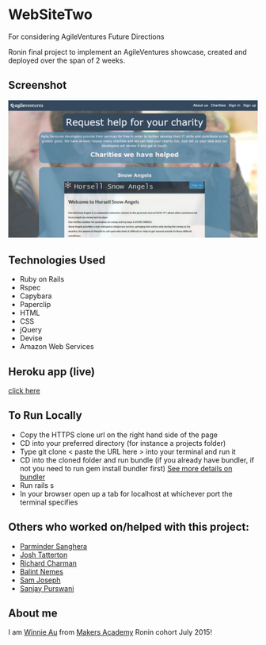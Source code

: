 # WebSiteTwo
For considering AgileVentures Future Directions

Ronin final project to implement an AgileVentures showcase, created and deployed over the span of 2 weeks. 

Screenshot
---

![alt text](https://github.com/winnieau/agile_ventures_website_two/blob/master/app/assets/images/screenshot.png)

Technologies Used
---

- Ruby on Rails
- Rspec
- Capybara
- Paperclip
- HTML
- CSS
- jQuery
- Devise
- Amazon Web Services

Heroku app (live)
---

[click here](https://evening-oasis-1495.herokuapp.com/)


To Run Locally
---

- Copy the HTTPS clone url on the right hand side of the page 
- CD into your preferred directory (for instance a projects folder)
- Type git clone < paste the URL here > into your terminal and run it
- CD into the cloned folder and run bundle (if you already have bundler, if not you need to run gem install bundler first) [See more details on bundler](http://bundler.io/)
- Run rails s 
- In your browser open up a tab for localhost at whichever port the terminal specifies

Others who worked on/helped with this project: 
---

* [Parminder Sanghera](https://github.com/ajitsy)
* [Josh Tatterton](https://github.com/JoshuaTatterton)
* [Richard Charman](https://github.com/RichardCharman)
* [Balint Nemes](https://github.com/squarebe)
* [Sam Joseph](https://github.com/tansaku)
* [Sanjay Purswani](https://github.com/sanjsanj)


About me
---

I am [Winnie Au](https://github.com/winnieau) from [Makers Academy](http://www.makersacademy.com/) Ronin cohort July 2015!
